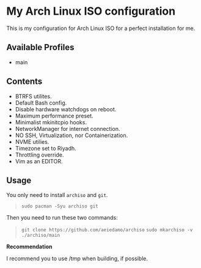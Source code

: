 # My Arch Linux ISO configuration

This is my configuration for Arch Linux ISO for a perfect installation for me.

## Available Profiles
- main

## Contents
- BTRFS utilites.
- Default Bash config.
- Disable hardware watchdogs on reboot.
- Maximum performance preset.
- Minimalist mkinitcpio hooks.
- NetworkManager for internet connection.
- NO SSH, Virtualization, nor Containerization.
- NVME utilies.
- Timezone set to Riyadh.
- Throttling override.
- Vim as an EDITOR.

## Usage
You only need to install `archiso` and `git`.

> `sudo pacman -Syu archiso git`

Then you need to run these two commands:

> `git clone https://github.com/aeiedamo/archiso`
> `sudo mkarchiso -v ./archiso/main`

**Recommendation**  

I recommend you to use /tmp when building, if possible.
